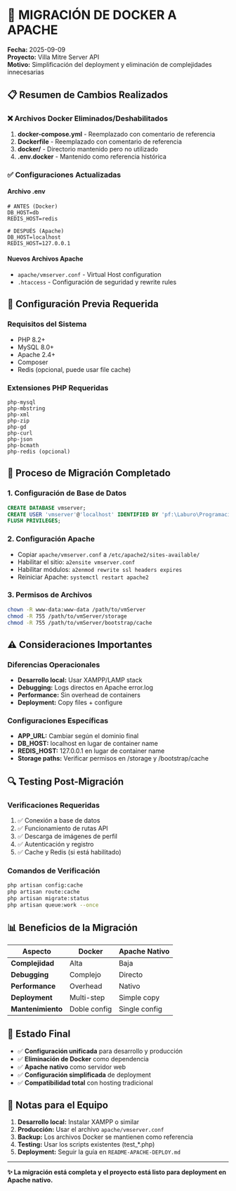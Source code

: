 # 🔄 MIGRACIÓN DE DOCKER A APACHE

**Fecha:** 2025-09-09  
**Proyecto:** Villa Mitre Server API  
**Motivo:** Simplificación del deployment y eliminación de complejidades innecesarias

## 📋 Resumen de Cambios Realizados

### ❌ Archivos Docker Eliminados/Deshabilitados

1. **docker-compose.yml** - Reemplazado con comentario de referencia
2. **Dockerfile** - Reemplazado con comentario de referencia  
3. **docker/** - Directorio mantenido pero no utilizado
4. **.env.docker** - Mantenido como referencia histórica

### ✅ Configuraciones Actualizadas

#### **Archivo .env**
```env
# ANTES (Docker)
DB_HOST=db
REDIS_HOST=redis

# DESPUÉS (Apache)
DB_HOST=localhost
REDIS_HOST=127.0.0.1
```

#### **Nuevos Archivos Apache**
- `apache/vmserver.conf` - Virtual Host configuration
- `.htaccess` - Configuración de seguridad y rewrite rules

## 🔧 Configuración Previa Requerida

### **Requisitos del Sistema**
- PHP 8.2+
- MySQL 8.0+
- Apache 2.4+
- Composer
- Redis (opcional, puede usar file cache)

### **Extensiones PHP Requeridas**
```
php-mysql
php-mbstring
php-xml
php-zip
php-gd
php-curl
php-json
php-bcmath
php-redis (opcional)
```

## 🚀 Proceso de Migración Completado

### **1. Configuración de Base de Datos**
```sql
CREATE DATABASE vmserver;
CREATE USER 'vmserver'@'localhost' IDENTIFIED BY 'pf:\Laburo\Programacion\Laburo-Javi\VILLAMITRE\vmServer\docs\migration\DOCKER-TO-APACHE.mdserver'@'localhost';
FLUSH PRIVILEGES;
```

### **2. Configuración Apache**
- Copiar `apache/vmserver.conf` a `/etc/apache2/sites-available/`
- Habilitar el sitio: `a2ensite vmserver.conf`
- Habilitar módulos: `a2enmod rewrite ssl headers expires`
- Reiniciar Apache: `systemctl restart apache2`

### **3. Permisos de Archivos**
```bash
chown -R www-data:www-data /path/to/vmServer
chmod -R 755 /path/to/vmServer/storage
chmod -R 755 /path/to/vmServer/bootstrap/cache
```

## ⚠️ Consideraciones Importantes

### **Diferencias Operacionales**
- **Desarrollo local:** Usar XAMPP/LAMP stack
- **Debugging:** Logs directos en Apache error.log
- **Performance:** Sin overhead de containers
- **Deployment:** Copy files + configure

### **Configuraciones Específicas**
- **APP_URL:** Cambiar según el dominio final
- **DB_HOST:** localhost en lugar de container name
- **REDIS_HOST:** 127.0.0.1 en lugar de container name
- **Storage paths:** Verificar permisos en /storage y /bootstrap/cache

## 🔍 Testing Post-Migración

### **Verificaciones Requeridas**
1. ✅ Conexión a base de datos
2. ✅ Funcionamiento de rutas API
3. ✅ Descarga de imágenes de perfil
4. ✅ Autenticación y registro
5. ✅ Cache y Redis (si está habilitado)

### **Comandos de Verificación**
```bash
php artisan config:cache
php artisan route:cache
php artisan migrate:status
php artisan queue:work --once
```

## 📊 Beneficios de la Migración

| Aspecto | Docker | Apache Nativo |
|---------|--------|---------------|
| **Complejidad** | Alta | Baja |
| **Debugging** | Complejo | Directo |
| **Performance** | Overhead | Nativo |
| **Deployment** | Multi-step | Simple copy |
| **Mantenimiento** | Doble config | Single config |

## 🎯 Estado Final

- ✅ **Configuración unificada** para desarrollo y producción
- ✅ **Eliminación de Docker** como dependencia
- ✅ **Apache nativo** como servidor web
- ✅ **Configuración simplificada** de deployment
- ✅ **Compatibilidad total** con hosting tradicional

## 📝 Notas para el Equipo

1. **Desarrollo local:** Instalar XAMPP o similar
2. **Producción:** Usar el archivo `apache/vmserver.conf`
3. **Backup:** Los archivos Docker se mantienen como referencia
4. **Testing:** Usar los scripts existentes (test_*.php)
5. **Deployment:** Seguir la guía en `README-APACHE-DEPLOY.md`

---

**✨ La migración está completa y el proyecto está listo para deployment en Apache nativo.**
